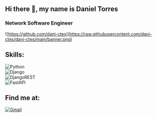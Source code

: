 ## Hi there 👋, my name is Daniel Torres
### Network Software Engineer

![https://github.com/dani-ctes](https://raw.githubusercontent.com/dani-ctes/dani-ctes/main/banner.png)

## Skills:
![Python](https://img.shields.io/badge/python-3670A0?style=for-the-badge&logo=python&logoColor=ffdd54)</br>
![Django](https://img.shields.io/badge/django-%23092E20.svg?style=for-the-badge&logo=django&logoColor=white)</br>
![DjangoREST](https://img.shields.io/badge/DJANGO-REST-ff1709?style=for-the-badge&logo=django&logoColor=white&color=ff1709&labelColor=gray)</br>
![FastAPI](https://img.shields.io/badge/FastAPI-005571?style=for-the-badge&logo=fastapi)</br>

## Find me at:
[![Gmail](https://img.shields.io/badge/Gmail-D14836?style=for-the-badge&logo=gmail&logoColor=white)](mailto:o.torres2998@gmail.com)

<!--
**dani-ctes/dani-ctes** is a ✨ _special_ ✨ repository because its `README.md` (this file) appears on your GitHub profile.

Here are some ideas to get you started:

- 🔭 I’m currently working on ...
- 🌱 I’m currently learning ...
- 👯 I’m looking to collaborate on ...
- 🤔 I’m looking for help with ...
- 💬 Ask me about ...
- 📫 How to reach me: ...
- 😄 Pronouns: ...
- ⚡ Fun fact: ...
-->

